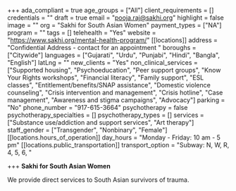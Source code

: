 +++
ada_compliant = true
age_groups = ["All"]
client_requirements = []
credentials = ""
draft = true
email = "pooja.raj@sakhi.org"
highlight = false
image = ""
org = "Sakhi for South Asian Women"
payment_types = ["NA"]
program = ""
tags = []
telehealth = "Yes"
website = "https://www.sakhi.org/mental-health-program/"
[[locations]]
address = "Confidential Address - contact for an appointment "
boroughs = ["Citywide"]
languages = ["Gujarati", "Urdu", "Punjabi", "Hindi", "Bangla", "English"]
latLng = ""
new_clients = "Yes"
non_clinical_services = ["Supported housing", "Psychoeducation", "Peer support groups", "Know Your Rights workshops", "Financial literacy", "Family support", "ESL classes", "Entitlement/benefits/SNAP assistance", "Domestic violence counseling", "Crisis intervention and management", "Crisis hotline", "Case management", "Awareness and stigma campaigns", "Advocacy"]
parking = "No"
phone_number = "917-615-3664"
psychotherapy = false
psychotherapy_specialties = []
psychotherapy_types = []
services = ["Substance use/addiction and support services", "Art therapy"]
staff_gender = ["Transgender", "Nonbinary", "Female"]
[[locations.hours_of_operation]]
day_hours = "Monday - Friday: 10 am - 5 pm"
[[locations.public_transportation]]
transport_option = "Subway: N, W, R, 4, 5, 6, "

+++
**Sakhi for South Asian Women**

We provide direct services to South Asian survivors of trauma.